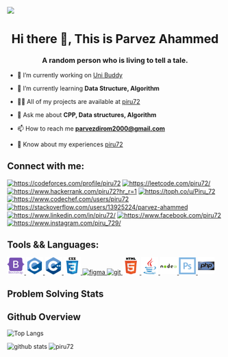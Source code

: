 [](http://hits.dwyl.com/piru72/piru72)
 <img src="https://komarev.com/ghpvc/?username=piru72">

<h1 align="center">Hi there 👋, This is Parvez Ahammed</h1>
<h3 align="center">A random person who is living to tell a tale.</h3>


- 🔭 I’m currently working on [Uni Buddy](https://github.com/piru72/Uni_buddy)

- 🌱 I’m currently learning **Data Structure, Algorithm**

- 👨‍💻 All of my projects are available at [piru72](https://github.com/piru72?tab=repositories)

- 💬 Ask me about **CPP, Data structures, Algorithm**

- 📫 How to reach me **parvezdirom2000@gmail.com**

- 📄 Know about my experiences [piru72](https://github.com/piru72?tab=repositories)

 ## Connect with me:

<p>
<a href="https://codeforces.com/profile/piru72" target="blank"><img align="center" src="https://github.com/piru72/piru72/blob/main/images/code-forces.svg" alt="https://codeforces.com/profile/piru72" height="30" width="40" /></a>
<a href="https://leetcode.com/piru72/" target="blank"><img align="center" src="https://github.com/piru72/piru72/blob/main/images/leet-code.svg" alt="https://leetcode.com/piru72/" height="30" width="40" /></a>
<a href="https://www.hackerrank.com/piru72?hr_r=1" target="blank"><img align="center" src="https://github.com/piru72/piru72/blob/main/images/hackerrank.svg" alt="https://www.hackerrank.com/piru72?hr_r=1" height="30" width="40" /></a>
<a href="https://toph.co/u/Piru_72" target="blank"><img align="center" src="https://github.com/piru72/piru72/blob/main/images/toph.svg" alt="https://toph.co/u/Piru_72" height="30" width="40" /></a>
<a href="https://www.codechef.com/users/piru72" target="blank"><img align="center" src="https://github.com/piru72/piru72/blob/main/images/codechef.svg" alt="https://www.codechef.com/users/piru72" height="30" width="40" /></a>
<a href="https://stackoverflow.com/users/13925224/parvez-ahammed" target="blank"><img align="center" src="https://github.com/piru72/piru72/blob/main/images/stack-overflow.svg" alt="https://stackoverflow.com/users/13925224/parvez-ahammed" height="30" width="40" /></a>
<a href="https://www.linkedin.com/in/piru72/" target="blank"><img align="center" src="https://github.com/piru72/piru72/blob/main/images/linked-in.svg" alt="https://www.linkedin.com/in/piru72/" height="30" width="40" /></a>
<a href="https://www.facebook.com/piru72" target="blank"><img align="center" src="https://github.com/piru72/piru72/blob/main/images/facebook.svg" alt="https://www.facebook.com/piru72" height="30" width="40" /></a>
<a href="https://www.instagram.com/piru_729/" target="blank"><img align="center" src="https://github.com/piru72/piru72/blob/main/images/instagram.svg" alt="https://www.instagram.com/piru_729/" height="30" width="40" /></a>

</p> 

## Tools && Languages:


<p align="left">
</a> <a href="https://getbootstrap.com" target="_blank" rel="noreferrer"> <img src="https://raw.githubusercontent.com/devicons/devicon/master/icons/bootstrap/bootstrap-plain-wordmark.svg" alt="bootstrap" width="40" height="40"/> </a> <a href="https://www.cprogramming.com/" target="_blank" rel="noreferrer"> <img src="https://raw.githubusercontent.com/devicons/devicon/master/icons/c/c-original.svg" alt="c" width="40" height="40"/> </a> <a href="https://www.w3schools.com/cpp/" target="_blank" rel="noreferrer"> <img src="https://raw.githubusercontent.com/devicons/devicon/master/icons/cplusplus/cplusplus-original.svg" alt="cplusplus" width="40" height="40"/> </a> <a href="https://www.w3schools.com/css/" target="_blank" rel="noreferrer"> <img src="https://raw.githubusercontent.com/devicons/devicon/master/icons/css3/css3-original-wordmark.svg" alt="css3" width="40" height="40"/> </a>  </a> <a href="https://www.figma.com/" target="_blank" rel="noreferrer"> <img src="https://www.vectorlogo.zone/logos/figma/figma-icon.svg" alt="figma" width="40" height="40"/> </a> </a> <a href="https://git-scm.com/" target="_blank" rel="noreferrer"> <img src="https://www.vectorlogo.zone/logos/git-scm/git-scm-icon.svg" alt="git" width="40" height="40"/> </a> <a href="https://www.w3.org/html/" target="_blank" rel="noreferrer"> <img src="https://raw.githubusercontent.com/devicons/devicon/master/icons/html5/html5-original-wordmark.svg" alt="html5" width="40" height="40"/> </a> <a href="https://www.java.com" target="_blank" rel="noreferrer"> <img src="https://raw.githubusercontent.com/devicons/devicon/master/icons/java/java-original.svg" alt="java" width="40" height="40"/> </a></a> <a href="https://nodejs.org" target="_blank" rel="noreferrer"> <img src="https://raw.githubusercontent.com/devicons/devicon/master/icons/nodejs/nodejs-original-wordmark.svg" alt="nodejs" width="40" height="40"/> </a> <a href="https://www.photoshop.com/en" target="_blank" rel="noreferrer"> <img src="https://raw.githubusercontent.com/devicons/devicon/master/icons/photoshop/photoshop-line.svg" alt="photoshop" width="40" height="40"/> </a> <a href="https://www.php.net" target="_blank" rel="noreferrer"> <img src="https://raw.githubusercontent.com/devicons/devicon/master/icons/php/php-original.svg" alt="php" width="40" height="40"/> </a> </a> </p>

## Problem Solving Stats





## Github Overview
![Top Langs](https://github-readme-stats.vercel.app/api/top-langs/?username=piru72&layout=compact)

![github stats](https://github-readme-stats.vercel.app/api?username=piru72)
<img  src="https://github-readme-streak-stats.herokuapp.com/?user=piru72&" alt="piru72" />
